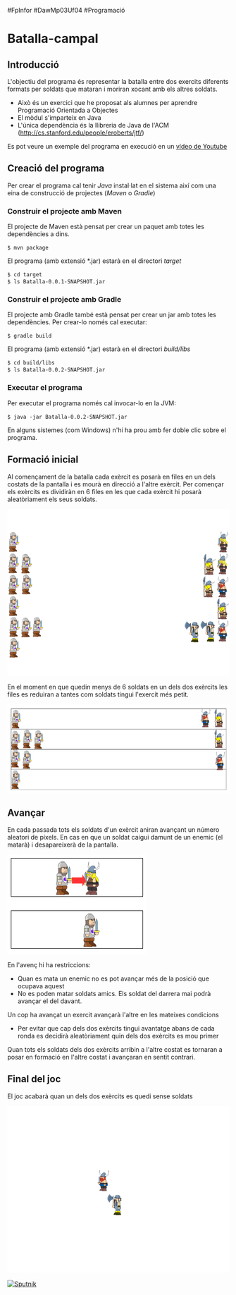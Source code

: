 #FpInfor #DawMp03Uf04 #Programació

Batalla-campal
==============

Introducció
----------------------
L'objectiu del programa és representar la batalla entre dos exercits diferents formats per soldats que mataran i moriran xocant amb els altres soldats.

* Això és un exercici que he proposat als alumnes per aprendre Programació Orientada a Objectes
* El mòdul s'imparteix en Java
* L'única dependència és la llibreria de Java de l'ACM (http://cs.stanford.edu/people/eroberts/jtf/)

Es pot veure un exemple del programa en execució en un [vídeo de Youtube](http://youtu.be/hspq83vK7-Y)


Creació del programa
------------------------
Per crear el programa cal tenir *Java* instal·lat en el sistema així com una eina de construcció de projectes (*Maven* o *Gradle*)

### Construir el projecte amb Maven
El projecte de Maven està pensat per crear un paquet amb totes les dependències a dins.

    $ mvn package

El programa (amb extensió *.jar) estarà en el directori *target*

    $ cd target
    $ ls Batalla-0.0.1-SNAPSHOT.jar

### Construir el projecte amb Gradle
El projecte amb Gradle també està pensat per crear un jar amb totes les dependències. Per crear-lo només cal executar:

    $ gradle build

El programa (amb extensió *.jar) estarà en el directori *build/libs*

    $ cd build/libs
    $ ls Batalla-0.0.2-SNAPSHOT.jar

### Executar el programa
Per executar el programa només cal invocar-lo en la JVM:

    $ java -jar Batalla-0.0.2-SNAPSHOT.jar

En alguns sistemes (com Windows) n'hi ha prou amb fer doble clic sobre el programa. 

Formació inicial
--------------------------------
Al començament de la batalla cada exèrcit es posarà en files en un dels costats de la pantalla i es mourà en direcció a l'altre exèrcit. Per començar els exèrcits es dividiràn en 6 files en les que cada exèrcit hi posarà aleatòriament els seus soldats.

![Formació inicial](batalla1.png)

En el moment en que quedin menys de 6 soldats en un dels dos exèrcits les files es reduiran a tantes com soldats tingui l'exercit més petit.

![Formació modificada](batalla2.png)

Avançar
---------------------------
En cada passada tots els soldats d'un exèrcit aniran avançant un número aleatori de píxels. En cas en que un soldat caigui damunt de un enemic (el matarà) i desapareixerà de la pantalla.

![Matar soldats](batalla3.png)

En l'avenç hi ha restriccions:
* Quan es mata un enemic no es pot avançar més de la posició que ocupava aquest
* No es poden matar soldats amics. Els soldat del darrera mai podrà avançar el del davant.

Un cop ha avançat un exercit avançarà l'altre en les mateixes condicions
* Per evitar que cap dels dos exèrcits tingui avantatge abans de cada ronda es decidirà aleatòriament quin dels dos exèrcits es mou primer

Quan tots els soldats dels dos exèrcits arribin a l'altre costat es tornaran a posar en formació en l'altre costat i avançaran en sentit contrari.

Final del joc
----------------------
El joc acabarà quan un dels dos exèrcits es quedi sense soldats

![Final de la batalla](batalla4.png)

[![Sputnik](https://sputnik.ci/conf/badge)](https://sputnik.ci/app#/builds/utrescu/Batalla-campal)
